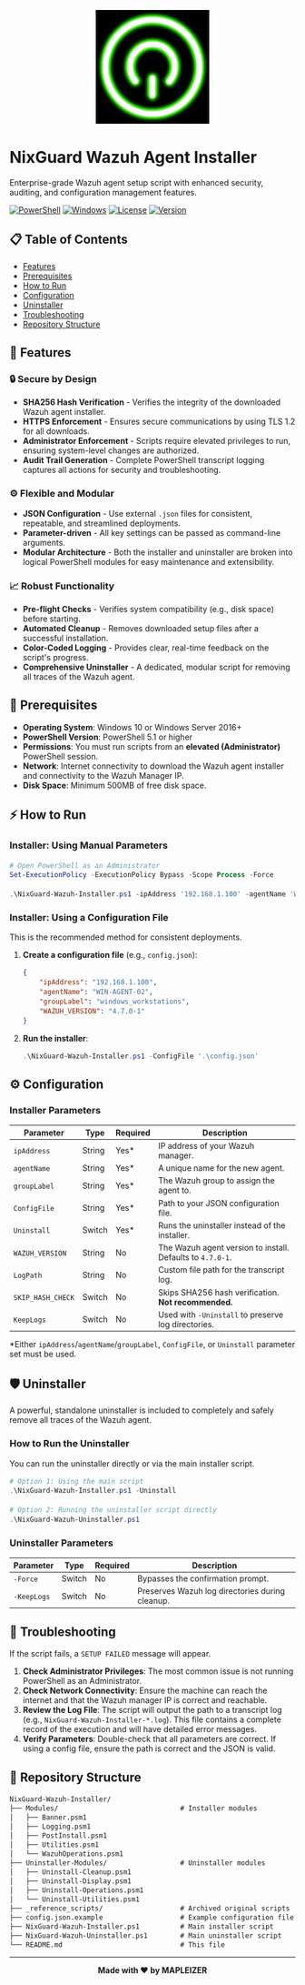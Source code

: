 <p align="center">
  <img src="nextechlabs_logo.jpeg" alt="Nextech Labs Logo" width="200"/>
</p>

# NixGuard Wazuh Agent Installer

Enterprise-grade Wazuh agent setup script with enhanced security, auditing, and configuration management features.

[![PowerShell](https://img.shields.io/badge/PowerShell-5.1%2B-blue.svg)](https://github.com/PowerShell/PowerShell)
[![Windows](https://img.shields.io/badge/Windows-10%2B-green.svg)](https://www.microsoft.com/windows)
[![License](https://img.shields.io/badge/License-MIT-yellow.svg)](LICENSE)
[![Version](https://img.shields.io/badge/Version-3.2-orange.svg)](CHANGELOG.md)

## 📋 Table of Contents

- [Features](#-features)
- [Prerequisites](#-prerequisites)
- [How to Run](#-how-to-run)
- [Configuration](#-configuration)
- [Uninstaller](#-uninstaller)
- [Troubleshooting](#-troubleshooting)
- [Repository Structure](#-repository-structure)

## 🚀 Features

### 🔒 **Secure by Design**
- **SHA256 Hash Verification** - Verifies the integrity of the downloaded Wazuh agent installer.
- **HTTPS Enforcement** - Ensures secure communications by using TLS 1.2 for all downloads.
- **Administrator Enforcement** - Scripts require elevated privileges to run, ensuring system-level changes are authorized.
- **Audit Trail Generation** - Complete PowerShell transcript logging captures all actions for security and troubleshooting.

### ⚙️ **Flexible and Modular**
- **JSON Configuration** - Use external `.json` files for consistent, repeatable, and streamlined deployments.
- **Parameter-driven** - All key settings can be passed as command-line arguments.
- **Modular Architecture** - Both the installer and uninstaller are broken into logical PowerShell modules for easy maintenance and extensibility.

### 📈 **Robust Functionality**
- **Pre-flight Checks** - Verifies system compatibility (e.g., disk space) before starting.
- **Automated Cleanup** - Removes downloaded setup files after a successful installation.
- **Color-Coded Logging** - Provides clear, real-time feedback on the script's progress.
- **Comprehensive Uninstaller** - A dedicated, modular script for removing all traces of the Wazuh agent.

## 🔧 Prerequisites

- **Operating System**: Windows 10 or Windows Server 2016+
- **PowerShell Version**: PowerShell 5.1 or higher
- **Permissions**: You must run scripts from an **elevated (Administrator)** PowerShell session.
- **Network**: Internet connectivity to download the Wazuh agent installer and connectivity to the Wazuh Manager IP.
- **Disk Space**: Minimum 500MB of free disk space.

## ⚡ How to Run

### **Installer: Using Manual Parameters**

```powershell
# Open PowerShell as an Administrator
Set-ExecutionPolicy -ExecutionPolicy Bypass -Scope Process -Force

.\NixGuard-Wazuh-Installer.ps1 -ipAddress '192.168.1.100' -agentName 'WIN-AGENT-01' -groupLabel 'windows_servers'
```

### **Installer: Using a Configuration File**

This is the recommended method for consistent deployments.

1.  **Create a configuration file** (e.g., `config.json`):

    ```json
    {
        "ipAddress": "192.168.1.100",
        "agentName": "WIN-AGENT-02",
        "groupLabel": "windows_workstations",
        "WAZUH_VERSION": "4.7.0-1"
    }
    ```

2.  **Run the installer**:

    ```powershell
    .\NixGuard-Wazuh-Installer.ps1 -ConfigFile '.\config.json'
    ```

## ⚙️ Configuration

### **Installer Parameters**

| Parameter | Type | Required | Description |
|-----------|------|----------|-------------|
| `ipAddress` | String | Yes* | IP address of your Wazuh manager. |
| `agentName` | String | Yes* | A unique name for the new agent. |
| `groupLabel` | String | Yes* | The Wazuh group to assign the agent to. |
| `ConfigFile` | String | Yes* | Path to your JSON configuration file. |
| `Uninstall` | Switch | Yes* | Runs the uninstaller instead of the installer. |
| `WAZUH_VERSION` | String | No | The Wazuh agent version to install. Defaults to `4.7.0-1`. |
| `LogPath` | String | No | Custom file path for the transcript log. |
| `SKIP_HASH_CHECK` | Switch | No | Skips SHA256 hash verification. **Not recommended.** |
| `KeepLogs` | Switch | No | Used with `-Uninstall` to preserve log directories. |

*Either `ipAddress`/`agentName`/`groupLabel`, `ConfigFile`, or `Uninstall` parameter set must be used.

## 🛡️ Uninstaller

A powerful, standalone uninstaller is included to completely and safely remove all traces of the Wazuh agent.

### **How to Run the Uninstaller**

You can run the uninstaller directly or via the main installer script.

```powershell
# Option 1: Using the main script
.\NixGuard-Wazuh-Installer.ps1 -Uninstall

# Option 2: Running the uninstaller script directly
.\NixGuard-Wazuh-Uninstaller.ps1
```

### **Uninstaller Parameters**

| Parameter | Type | Required | Description |
|-----------|------|----------|-------------|
| `-Force` | Switch | No | Bypasses the confirmation prompt. |
| `-KeepLogs` | Switch | No | Preserves Wazuh log directories during cleanup. |

## 🚨 Troubleshooting

If the script fails, a `SETUP FAILED` message will appear.

1.  **Check Administrator Privileges**: The most common issue is not running PowerShell as an Administrator.
2.  **Check Network Connectivity**: Ensure the machine can reach the internet and that the Wazuh manager IP is correct and reachable.
3.  **Review the Log File**: The script will output the path to a transcript log (e.g., `NixGuard-Wazuh-Installer-*.log`). This file contains a complete record of the execution and will have detailed error messages.
4.  **Verify Parameters**: Double-check that all parameters are correct. If using a config file, ensure the path is correct and the JSON is valid.

## 📁 Repository Structure

```
NixGuard-Wazuh-Installer/
├── Modules/                              # Installer modules
│   ├── Banner.psm1
│   ├── Logging.psm1
│   ├── PostInstall.psm1
│   ├── Utilities.psm1
│   └── WazuhOperations.psm1
├── Uninstaller-Modules/                  # Uninstaller modules
│   ├── Uninstall-Cleanup.psm1
│   ├── Uninstall-Display.psm1
│   ├── Uninstall-Operations.psm1
│   └── Uninstall-Utilities.psm1
├── _reference_scripts/                   # Archived original scripts
├── config.json.example                   # Example configuration file
├── NixGuard-Wazuh-Installer.ps1          # Main installer script
├── NixGuard-Wazuh-Uninstaller.ps1        # Main uninstaller script
└── README.md                             # This file
```

---

<p align="center">
  <strong>Made with ❤️ by MAPLEIZER</strong>
</p>
